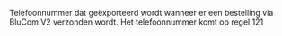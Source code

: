 Telefoonnummer dat geëxporteerd wordt wanneer er een bestelling via BluCom V2 verzonden wordt. Het telefoonnummer komt op regel 121
